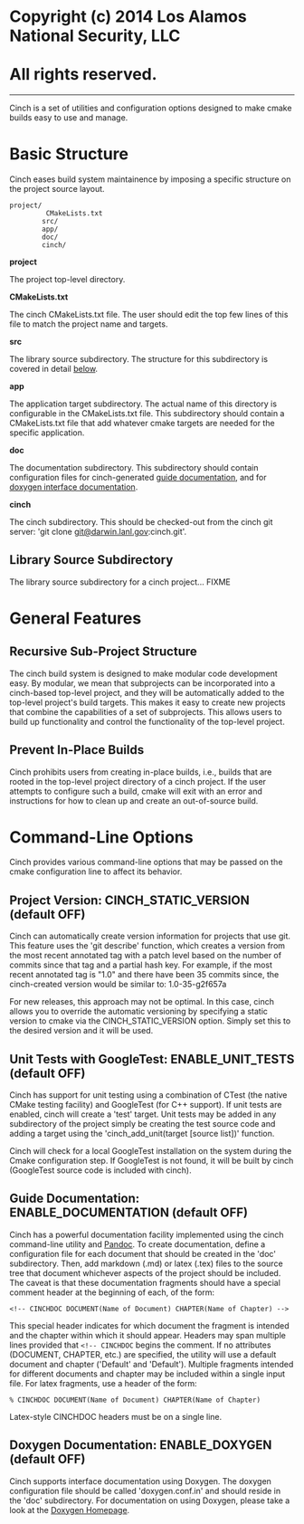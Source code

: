 # Copyright (c) 2014 Los Alamos National Security, LLC</br></br>All rights reserved.

----

Cinch is a set of utilities and configuration options designed to make
cmake builds easy to use and manage.

# Basic Structure

Cinch eases build system maintainence by imposing a specific structure on
the project source layout.

    project/
	         CMakeLists.txt
            src/
            app/
            doc/
            cinch/

**project**

The project top-level directory.

**CMakeLists.txt**

The cinch CMakeLists.txt file.  The user should edit the top few lines
of this file to match the project name and targets.

**src**

The library source subdirectory.
The structure for this subdirectory
is covered in detail
[below](#library-source).

**app**

The application target subdirectory.  The actual name of this directory
is configurable in the CMakeLists.txt file.  This subdirectory should
contain a CMakeLists.txt file that add whatever cmake targets are needed
for the specific application.

**doc**

The documentation subdirectory.  This subdirectory should contain configuration
files for cinch-generated [guide documentation](#guide-documentation), and
for [doxygen interface documentation](#interface-documentation).

**cinch**

The cinch subdirectory.  This should be checked-out from the cinch
git server: 'git clone git@darwin.lanl.gov:cinch.git'.

## Library Source Subdirectory
<a name="library-source"></a>

The library source subdirectory for a cinch project... FIXME

# General Features

## Recursive Sub-Project Structure

The cinch build system is designed to make modular code development easy.
By modular, we mean that subprojects can be incorporated into a cinch-based
top-level project, and they will be automatically added to the top-level
project's build targets.  This makes it easy to create new projects that
combine the capabilities of a set of subprojects.  This allows users to
build up functionality and control the functionality of the top-level
project.

## Prevent In-Place Builds

Cinch prohibits users from creating in-place builds, i.e., builds that are
rooted in the top-level project directory of a cinch project.  If the user
attempts to configure such a build, cmake will exit with an error and
instructions for how to clean up and create an out-of-source build.

# Command-Line Options

Cinch provides various command-line options that may be passed on the cmake
configuration line to affect its behavior.

## Project Version: CINCH\_STATIC\_VERSION (default OFF)

Cinch can automatically create version information for projects that use git.
This feature uses the 'git describe' function, which creates a version from
the most recent annotated tag with a patch level based on the number of
commits since that tag and a partial hash key.  For example, if the most
recent annotated tag is "1.0" and there have been 35 commits since, the
cinch-created version would be similar to: 1.0-35-g2f657a

For new releases, this approach may not be optimal.  In this case, cinch
allows you to override the automatic versioning by specifying a static version
to cmake via the CINCH_STATIC_VERSION option.  Simply set this to the
desired version and it will be used.

## Unit Tests with GoogleTest: ENABLE\_UNIT\_TESTS (default OFF)

Cinch has support for unit testing using a combination of CTest
(the native CMake testing facility) and GoogleTest (for C++ support).
If unit tests are enabled, cinch will create a 'test' target.  Unit tests
may be added in any subdirectory of the project simply be creating the
test source code and adding a target using the
'cinch\_add\_unit(target [source list])' function.

Cinch will check for a local GoogleTest installation on the system during
the Cmake configuration step.  If GoogleTest is not found, it will be
built by cinch (GoogleTest source code is included with cinch).

## Guide Documentation: ENABLE\_DOCUMENTATION (default OFF)
<a name="guide-documentation"></a>

Cinch has a powerful documentation facility implemented using the cinch
command-line utility and [Pandoc](http://johnmacfarlane.net/pandoc).
To create documentation, define a
configuration file for each document that should be created in the 'doc'
subdirectory.  Then, add markdown (.md) or latex (.tex) files to the source
tree that document whichever aspects of the project should be included.  The
caveat is that these documentation fragments should have a special comment
header at the beginning of each, of the form:

`<!-- CINCHDOC DOCUMENT(Name of Document) CHAPTER(Name of Chapter) -->`

This special header indicates for which document the fragment is intended
and the chapter within which it should appear.  Headers may span
multiple lines provided that `<!-- CINCHDOC` begins the comment.
If no attributes
(DOCUMENT, CHAPTER, etc.) are specified, the utility will use a
default document and chapter ('Default' and 'Default').  Multiple
fragments intended for different documents and chapter may be included
within a single input file.  For latex fragments, use a header of the form:

`% CINCHDOC DOCUMENT(Name of Document) CHAPTER(Name of Chapter)`

Latex-style CINCHDOC headers must be on a single line.

## Doxygen Documentation: ENABLE\_DOXYGEN (default OFF)
<a name="interface-documentation"></a>

Cinch supports interface documentation using Doxygen.  The doxygen
configuration file should be called 'doxygen.conf.in' and should reside
in the 'doc' subdirectory.  For documentation on using Doxygen, please
take a look at the [Doxygen Homepage](http://www.doxygen.org).
